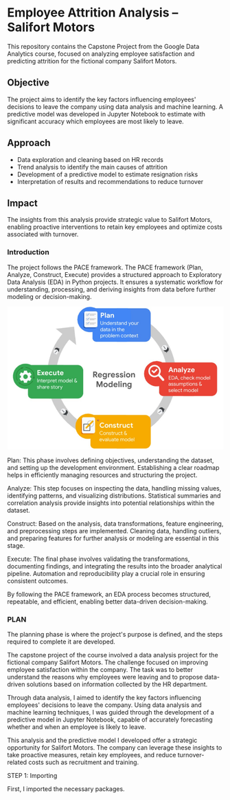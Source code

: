 # Employee Attrition Analysis – Salifort Motors

This repository contains the Capstone Project from the Google Data Analytics course, focused on analyzing employee satisfaction and predicting attrition for the fictional company Salifort Motors.

## Objective
The project aims to identify the key factors influencing employees' decisions to leave the company using data analysis and machine learning. A predictive model was developed in Jupyter Notebook to estimate with significant accuracy which employees are most likely to leave.

## Approach
- Data exploration and cleaning based on HR records
- Trend analysis to identify the main causes of attrition
- Development of a predictive model to estimate resignation risks
- Interpretation of results and recommendations to reduce turnover

## Impact
The insights from this analysis provide strategic value to Salifort Motors, enabling proactive interventions to retain key employees and optimize costs associated with turnover.

### Introduction
The project follows the PACE framework.
The PACE framework (Plan, Analyze, Construct, Execute) provides a structured approach to Exploratory Data Analysis (EDA) in Python projects. It ensures a systematic workflow for understanding, processing, and deriving insights from data before further modeling or decision-making.



![](https://github.com/dmantica5/davide-mantica/blob/main/pace-stage.jpg?raw=true)



Plan: This phase involves defining objectives, understanding the dataset, and setting up the development environment. Establishing a clear roadmap helps in efficiently managing resources and structuring the project.

Analyze: This step focuses on inspecting the data, handling missing values, identifying patterns, and visualizing distributions. Statistical summaries and correlation analysis provide insights into potential relationships within the dataset.

Construct: Based on the analysis, data transformations, feature engineering, and preprocessing steps are implemented. Cleaning data, handling outliers, and preparing features for further analysis or modeling are essential in this stage.

Execute: The final phase involves validating the transformations, documenting findings, and integrating the results into the broader analytical pipeline. Automation and reproducibility play a crucial role in ensuring consistent outcomes.

By following the PACE framework, an EDA process becomes structured, repeatable, and efficient, enabling better data-driven decision-making.

### PLAN
The planning phase is where the project's purpose is defined, and the steps required to complete it are developed.

The capstone project of the course involved a data analysis project for the fictional company Salifort Motors. The challenge focused on improving employee satisfaction within the company. The task was to better understand the reasons why employees were leaving and to propose data-driven solutions based on information collected by the HR department.

Through data analysis, I aimed to identify the key factors influencing employees' decisions to leave the company. Using data analysis and machine learning techniques, I was guided through the development of a predictive model in Jupyter Notebook, capable of accurately forecasting whether and when an employee is likely to leave.

This analysis and the predictive model I developed offer a strategic opportunity for Salifort Motors. The company can leverage these insights to take proactive measures, retain key employees, and reduce turnover-related costs such as recruitment and training.

STEP 1: Importing

First, I imported the necessary packages.










